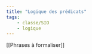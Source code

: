 ```yaml
---
title: "Logique des prédicats"
tags:
    - classe/SIO
    - logique
---
```


[[Phrases à formaliser]]
